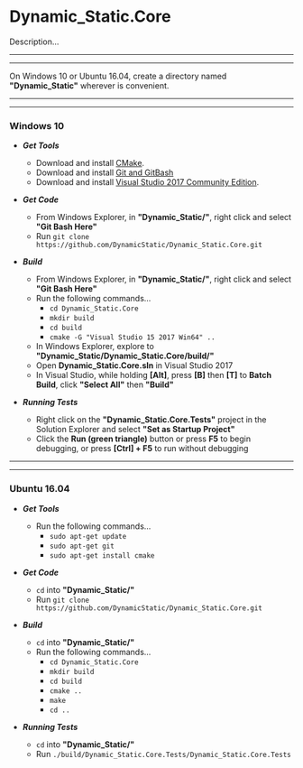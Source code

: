 
# Dynamic_Static.Core

Description...

___
___
On Windows 10 or Ubuntu 16.04, create a directory named **"Dynamic_Static"** wherever is convenient.<br/>
___
___
### Windows 10
- ***Get Tools***
    - Download and install [CMake](https://cmake.org/download/).
    - Download and install [Git and GitBash](https://git-scm.com/downloads)
    - Download and install [Visual Studio 2017 Community Edition](https://www.visualstudio.com/downloads/).
    
- ***Get Code***
    - From Windows Explorer, in **"Dynamic_Static/"**, right click and select **"Git Bash Here"**
    - Run `git clone https://github.com/DynamicStatic/Dynamic_Static.Core.git`

- ***Build***
    - From Windows Explorer, in **"Dynamic_Static/"**, right click and select **"Git Bash Here"**
    - Run the following commands...
        - `cd Dynamic_Static.Core`
        - `mkdir build`
        - `cd build`
        - `cmake -G "Visual Studio 15 2017 Win64" ..`
    - In Windows Explorer, explore to **"Dynamic_Static/Dynamic_Static.Core/build/"**
    - Open **Dynamic_Static.Core.sln** in Visual Studio 2017
    - In Visual Studio, while holding **[Alt]**, press **[B]** then **[T]** to **Batch Build**, click **"Select All"** then **"Build"**

- ***Running Tests***
    - Right click on the **"Dynamic_Static.Core.Tests"** project in the Solution Explorer and select **"Set as Startup Project"**
    - Click the **Run (green triangle)** button or press **F5** to begin debugging, or press **[Ctrl] + F5** to run without debugging

___
___
### Ubuntu 16.04
- ***Get Tools***
    - Run the following commands...
        - `sudo apt-get update`
        - `sudo apt-get git`
        - `sudo apt-get install cmake`

- ***Get Code***
    - `cd` into **"Dynamic_Static/"**
    - Run `git clone https://github.com/DynamicStatic/Dynamic_Static.Core.git`

- ***Build***
    - `cd` into **"Dynamic_Static/"**
    - Run the following commands...
        - `cd Dynamic_Static.Core`
        - `mkdir build`
        - `cd build`
        - `cmake ..`
        - `make`
        - `cd ..`

- ***Running Tests***
    - `cd` into **"Dynamic_Static/"**
    - Run `./build/Dynamic_Static.Core.Tests/Dynamic_Static.Core.Tests`
